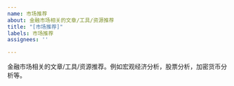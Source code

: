 ```yaml
---
name: 市场推荐
about: 金融市场相关的文章/工具/资源推荐
title: "[市场推荐]"
labels: 市场推荐
assignees: ''

---
```


金融市场相关的文章/工具/资源推荐。例如宏观经济分析，股票分析，加密货币分析等。
